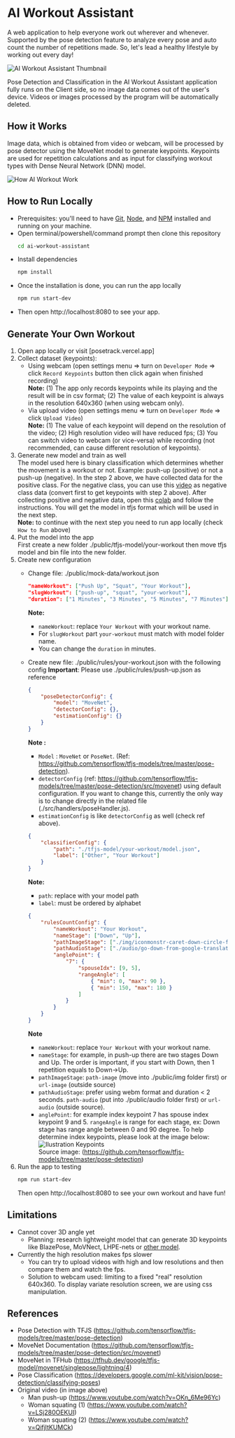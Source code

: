 # AI Workout Assistant
A web application to help everyone work out wherever and whenever. Supported by the pose detection feature to analyze every pose and auto count the number of repetitions made. So, let's lead a healthy lifestyle by working out every day!

![AI Workout Assistant Thumbnail](./public/img/social-media-thumbnail.png)

Pose Detection and Classification in the AI Workout Assistant application fully runs on the Client side, so no image data comes out of the user's device. Videos or images processed by the program will be automatically deleted.
## How it Works
Image data, which is obtained from video or webcam, will be processed by pose detector using the MoveNet model to generate keypoints. Keypoints are used for repetition calculations and as input for classifying workout types with Dense Neural Network (DNN) model.

![How AI Workout Work](./public/img/how-it-work-ai-workout.png)

## How to Run Locally
- Prerequisites: you'll need to have [Git](https://git-scm.com/), [Node](https://nodejs.org/), and [NPM](https://www.npmjs.com/package/npm) installed and running on your machine.
- Open terminal/powershell/command prompt then clone this repository  
    ```Bash
    cd ai-workout-assistant
    ```
- Install dependencies
    ```Bash
    npm install
    ```
- Once the installation is done, you can run the app locally
    ```Bash
    npm run start-dev
    ```
- Then open http://localhost:8080 to see your app.

## Generate Your Own Workout
1) Open app locally or visit [posetrack.vercel.app]
2) Collect dataset (keypoints):  
    - Using webcam (open settings menu => turn on `Developer Mode` => click `Record Keypoints` button then click again when finished recording)  
    **Note:** (1) The app only records keypoints while its playing and the result will be in csv format; (2) The value of each keypoint is always in the resolution 640x360 (when using webcam only).
    - Via upload video (open settings menu => turn on `Developer Mode` => click `Upload Video`)  
    **Note:** (1) The value of each keypoint will depend on the resolution of the video; (2) High resolution video will have reduced fps; (3) You can switch video to webcam (or vice-versa) while recording (not recommended, can cause different resolution of keypoints).
3) Generate new model and train as well  
    The model used here is binary classification which determines whether the movement is a workout or not. Example: push-up (positive) or not a push-up (negative). In the step 2 above, we have collected data for the positive class. For the negative class, you can use this [video](https://www.youtube.com/watch?v=jJCd3sOuO2M) as negative class data (convert first to get keypoints with step 2 above). After collecting positive and negative data, open this [colab](https://colab.research.google.com/drive/1t1t0H6xKit5uup7hFLOqGxD9cbPVcMxv?usp=sharing) and follow the instructions. You will get the model in tfjs format which will be used in the next step.  
    **Note:** to continue with the next step you need to run app locally (check `How to Run` above)
4) Put the model into the app  
    First create a new folder ./public/tfjs-model/your-workout then move tfjs model and bin file into the new folder.
5) Create new configuration
    - Change file: ./public/mock-data/workout.json  
        ```Json
        "nameWorkout": ["Push Up", "Squat", "Your Workout"],
        "slugWorkout": ["push-up", "squat", "your-workout"],
        "duration": ["1 Minutes", "3 Minutes", "5 Minutes", "7 Minutes"]
        ```
        **Note:**  
        - `nameWorkout`: replace `Your Workout` with your workout name.
        - For `slugWorkout` part `your-workout` must match with model folder name.
        - You can change the `duration` in minutes.
    - Create new file: ./public/rules/your-workout.json with the following config 
        **Important**: Please use ./public/rules/push-up.json as reference
        ```Json
        {
            "poseDetectorConfig": {
                "model": "MoveNet",
                "detectorConfig": {},
                "estimationConfig": {}
            }
        }
        ```
        **Note :**
        - `Model` : `MoveNet` or `PoseNet`. (Ref: https://github.com/tensorflow/tfjs-models/tree/master/pose-detection).
        - `detectorConfig` (ref: https://github.com/tensorflow/tfjs-models/tree/master/pose-detection/src/movenet) using default configuration. If you want to change this, currently the only way is to change directly in the related file (./src/handlers/poseHandler.js).
        - `estimationConfig` is like `detectorConfig` as well (check ref above).
        
        ```Json
        {
            "classifierConfig": {
                "path": "./tfjs-model/your-workout/model.json",
                "label": ["Other", "Your Workout"]
            }
        }
        ```
        **Note:**  
        - `path`: replace with your model path
        - `label`: must be ordered by alphabet
        ```Json
        {
            "rulesCountConfig": {
                "nameWorkout": "Your Workout",
                "nameStage": ["Down", "Up"],
                "pathImageStage": ["./img/iconmonstr-caret-down-circle-filled-64.png", "./img/iconmonstr-caret-up-circle-filled-64.png"],
                "pathAudioStage": ["./audio/go-down-from-google-translate.webm", "./audio/go-up-from-google-translate.webm"],
                "anglePoint": {
                    "7": {
                        "spouseIdx": [9, 5],
                        "rangeAngle": [
                            { "min": 0, "max": 90 },
                            { "min": 150, "max": 180 }
                        ]
                    }
                }
            }
        }
        ```
        **Note**  
        - `nameWorkout`: replace `Your Workout` with your workout name.
        - `nameStage`: for example, in push-up there are two stages Down and Up. The order is important, if you start with Down, then 1 repetition equals to Down->Up.
        - `pathImageStage`: `path-image` (move into ./public/img folder first) or `url-image` (outside source)
        - `pathAudioStage`: prefer using webm format and duration < 2 seconds. `path-audio` (put into ./public/audio folder first) or `url-audio` (outside source).
        - `anglePoint`: for example index keypoint 7 has spouse index keypoint 9 and 5. `rangeAngle` is range for each stage, ex: Down stage has range angle between 0 and 90 degree. To help determine index keypoints, please look at the image below:
        ![Ilustration Keypoints](https://camo.githubusercontent.com/b8a385301ca6b034d5f4807505e528b4512a0aa78507dec9ebafcc829b9556be/68747470733a2f2f73746f726167652e676f6f676c65617069732e636f6d2f6d6f76656e65742f636f636f2d6b6579706f696e74732d3530302e706e67)  
        Source image: (https://github.com/tensorflow/tfjs-models/tree/master/pose-detection)
6) Run the app to testing
    ```Bash
    npm run start-dev
    ```
    Then open http://localhost:8080 to see your own workout and have fun!

## Limitations
- Cannot cover 3D angle yet
    - Planning: research lightweight model that can generate 3D keypoints like BlazePose, MoVNect, LHPE-nets or [other model](https://paperswithcode.com/task/3d-human-pose-estimation).
- Currently the high resolution makes fps slower
    - You can try to upload videos with high and low resolutions and then compare them and watch the fps.
    - Solution to webcam used: limiting to a fixed "real" resolution 640x360. To display variate resolution screen, we are using css manipulation.

## References
- Pose Detection with TFJS (https://github.com/tensorflow/tfjs-models/tree/master/pose-detection)
- MoveNet Documentation (https://github.com/tensorflow/tfjs-models/tree/master/pose-detection/src/movenet)
- MoveNet in TFHub (https://tfhub.dev/google/tfjs-model/movenet/singlepose/lightning/4)
- Pose Classification (https://developers.google.com/ml-kit/vision/pose-detection/classifying-poses)
- Original video (in image above)
    -   Man push-up (https://www.youtube.com/watch?v=OKn_6Me96Yc)
    -   Woman squating (1) (https://www.youtube.com/watch?v=LSj280OEKUI)
    -   Woman squating (2) (https://www.youtube.com/watch?v=QifjltKUMCk)


 
